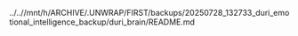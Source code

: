 ../..//mnt/h/ARCHIVE/.UNWRAP/FIRST/backups/20250728_132733_duri_emotional_intelligence_backup/duri_brain/README.md